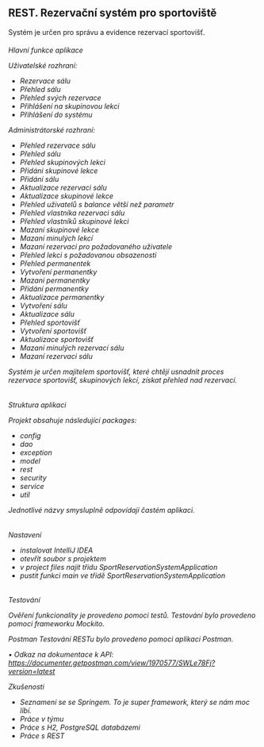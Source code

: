 **REST. Rezervační systém pro sportoviště**
--------------

Systém je určen pro správu a evidence rezervací sportovišť.

<h6>Hlavní funkce aplikace

Uživatelské rozhraní:

- Rezervace sálu
- Přehled sálu
- Přehled svých rezervace
- Přihlášení na skupinovou lekci
- Přihlášení do systému


Administrátorské rozhraní:

- Přehled rezervace sálu
- Přehled sálu
- Přehled skupinových lekci 
- Přidání skupinové lekce
- Přidání sálu
- Aktualizace rezervaci sálu
- Aktualizace skupinové lekce
- Přehled uživatelů s balance větší než parametr
- Přehled vlastníka rezervaci sálu
- Přehled vlastníků skupinové lekci
- Mazaní skupinové lekce
- Mazaní minulých lekcí
- Mazaní rezervaci pro požadovaného uživatele
- Přehled lekci s požadovanou obsazenosti 
- Přehled permanentek 
- Vytvoření permanentky
- Mazaní permanentky
- Přidání permanentky 
- Aktualizace permanentky
- Vytvoření sálu
- Aktualizace sálu
- Přehled sportovišť
- Vytvoření sportovišť
- Aktualizace sportovišť
- Mazaní minulých rezervací sálu
- Mazaní rezervaci sálu



Systém je určen majitelem sportovišť, které chtějí usnadnit proces rezervace sportovišť, skupinových lekcí, získat přehled nad rezervací.


<h6>Struktura aplikaci


Projekt obsahuje následující packages:
- config
- dao
- exception
- model
- rest
- security
- service
- util


Jednotlivé názvy smysluplně odpovídají častém aplikaci.

<h6>Nastavení

- instalovat IntelliJ IDEA
- otevřit soubor s projektem 
- v project files najít třidu SportReservationSystemApplication 
- pustit funkci main ve třidě SportReservationSystemApplication



<h6>Testování


Ověření funkcionality je provedeno pomoci testů.
Testování bylo provedeno pomoci
frameworku Mockito.

Postman
Testování RESTu bylo provedeno pomoci aplikaci Postman.

• Odkaz na dokumentace k API:
 https://documenter.getpostman.com/view/1970577/SWLe78Fj?version=latest

Zkušenosti

- Seznamení se se Springem. To je super framework, který se nám moc líbí.
- Práce v týmu
- Práce s H2, PostgreSQL databázemi
- Práce s REST




